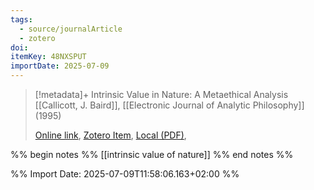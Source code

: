 ```yaml
---
tags:
  - source/journalArticle
  - zotero
doi: 
itemKey: 48NXSPUT
importDate: 2025-07-09
---
```

>[!metadata]+
> Intrinsic Value in Nature: A Metaethical Analysis
> [[Callicott, J. Baird]], 
> [[Electronic Journal of Analytic Philosophy]] (1995)
> 
> [Online link](), [Zotero Item](zotero://select/library/items/48NXSPUT), [Local (PDF)](file://C:/Users/aburg/Documents/references/zotero/storage/ED8YJFKN/Callicott1995_IntrinsicValue.pdf), 

%% begin notes %%
[[intrinsic value of nature]]
%% end notes %%

%% Import Date: 2025-07-09T11:58:06.163+02:00 %%
